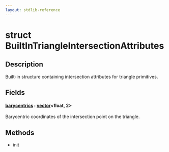```yaml
---
layout: stdlib-reference
---
```


# struct BuiltInTriangleIntersectionAttributes

## Description

Built-in structure containing intersection attributes for triangle primitives.


## Fields

####  <a id="decl-barycentrics"></a>[barycentrics](barycentrics) : [vector](../vector/index)\<float, 2\>
Barycentric coordinates of the intersection point on the triangle.


## Methods

* init


<!-- RTD-TOC-START
```{toctree}
:titlesonly:
:hidden:

barycentrics <barycentrics>
```
RTD-TOC-END -->
